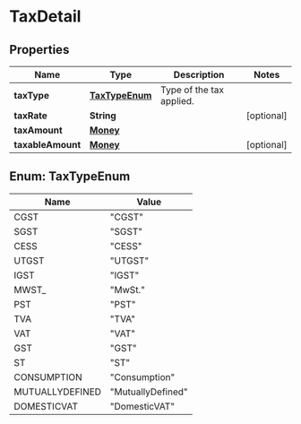 # TaxDetail

## Properties
Name | Type | Description | Notes
------------ | ------------- | ------------- | -------------
**taxType** | [**TaxTypeEnum**](#TaxTypeEnum) | Type of the tax applied. | 
**taxRate** | **String** |  |  [optional]
**taxAmount** | [**Money**](Money.md) |  | 
**taxableAmount** | [**Money**](Money.md) |  |  [optional]

<a name="TaxTypeEnum"></a>
## Enum: TaxTypeEnum
Name | Value
---- | -----
CGST | &quot;CGST&quot;
SGST | &quot;SGST&quot;
CESS | &quot;CESS&quot;
UTGST | &quot;UTGST&quot;
IGST | &quot;IGST&quot;
MWST_ | &quot;MwSt.&quot;
PST | &quot;PST&quot;
TVA | &quot;TVA&quot;
VAT | &quot;VAT&quot;
GST | &quot;GST&quot;
ST | &quot;ST&quot;
CONSUMPTION | &quot;Consumption&quot;
MUTUALLYDEFINED | &quot;MutuallyDefined&quot;
DOMESTICVAT | &quot;DomesticVAT&quot;
